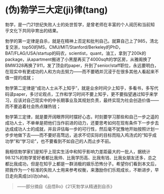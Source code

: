 # (伪)勃学三大定(ji)律(tang)

<!--more-->


勃学，是一门21世纪失败人士的处世哲学，是曾老师在丰富的个人阅历和当前知乎文化下共同孕育出的结果。

勃学的第一定律是自杀，就是在精神上否定和批判自己。就算自己上了985，清北复交浙，top50的MS，CMU/MIT/Stanford/Berkeley的PhD，BAT/FLAG/USA/startup的码农，scientist，quant，油工，拿到了200k的package，从apartment搬进了小黑屋再买了4000sqft的学区房，从雅阁换了BMW328再换了911，发了顶会的paper，升到了senior/staff职位，永远要明白，在现实中有更成功的人和方向去努力——而不要晒并沉浸于在很多其他人看起来不值一提的成就；

勃学第二定律是“成功人士从不上知乎”，就是业余时间少上知乎，多看书，多写代码读paper，多讨论观点，工作和学习时间不要上知乎，更不要指望通过知乎来学习，应该对自己现实中的中长期事业及其规划负责，最终实现为社会创造价值——而不要追着社会热点赚热钱；

勃学第三定律，就是要开阔眼界同时摆好心态，时刻要学习那些和自己一步之遥的成功人士，不单单是把他们当作前进的动力，还要思考如何在现有条件下一步步去达成成功人士的成就，并且评估每一步的可行性，然后毫不犹豫地开始按照计划一步步地做下去——而不要好高骛远，追求不切实际的目标而陷入鸡汤式的“知乎成功学”和“学习论”，也不要看到不如自己的人而止步不前。

我相信勃学家们是知乎上现实生活中和知乎影响力差距最大的一批人，据统计98.12%的勃学爱好者都比我帅、比我学历高、比我有钱、比我女朋友还多，总之都比我成功，但是在知乎上都是一群消极的娱乐恐怖分子。希望你们看到本文后，把我作为一个标准的失败人士用来参考权衡，来激励你们乐观成长，不断进步，早日走向真成(zi)功(sha)。

> ——部分摘自《品悟Bo》《21天勃学从精通到自杀》